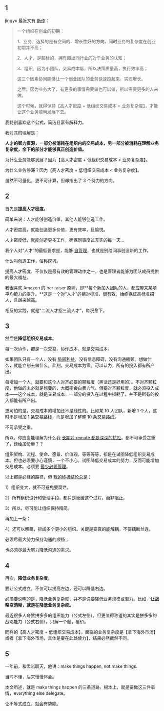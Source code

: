 ## 1

jingyu 最近又有 [新作](https://xiaobot.net/post/8a8f4f6d-2841-4408-89b3-70e316b4beac)：

> 一个组织在创业的初期：
>
> 1、业务，选择的是有空间的、增长性好的方向，同时业务的复杂度在创业初期并不高；
>
> 2、人才，是超标的，拥有超出同行业的对于业务的认知；
>
> 3、组织，因为小团队，交易成本低，所以决策质量高，执行效率高；
>
> 这三个因素协同能够让一个创业团队的业务快速跑起来，实现增长。
>
> 之后，因为业务大了，有更多的事情需要做也可以做，所以需要更多的人来做。
>
> 这个时候，就得保持【高人才密度 \+ 低组织交易成本 \> 业务复杂度】，才能让这个业务顺利发展下去。

我特别喜欢这个公式，简洁且富有解释力。

我对其的理解是：

**人才的智力资源，一部分被消耗在组织内的交易成本，另一部分被消耗在理解业务复杂度，余下的部分才能够真正创造价值。**

为什么业务能够发展？因为【高人才密度 \+ 低组织交易成本 \> 业务复杂度】。

为什么业务停滞？因为【高人才密度 \+ 低组织交易成本 < 业务复杂度】。

虽然不可量化，更不可计算，但却指出了 3 个努力的方向。

## 2

首先是**提高人才密度**。

简单来说：人才能够创造价值，其他人能够创造工作。

人才密度高，就能创造更多价值，更有效率，且愉悦。

人才密度低，就能创造更多工作，确保同事度过充实的每一天...

我个人对“人才”的最低要求是，能够 [自管理](https://xiaobot.net/post/ca8cd2e5-89aa-4ebb-9278-6374b287d47a)，也就是别给同事创造新的工作。

什么叫创造工作，俗称挖坑。

提高人才密度，不仅仅是最有效的管理动作之一，也是管理者能够为团队成员提供的最大福祉。

我很喜欢 Amazon 的 bar raiser 原则，即**每个新加入团队的人，都应带来某项平均能力的提升。**这是一个对“人才”的相对标准，很有效，始终保证高标准招人，且越来越高。

相反的实践，就是“二流人才招三流人才”，每况愈下。

## 3

然后是**降低组织交易成本**。

每一次协作，都是一次交易。协作成本，就是交易成本。

如果团队只有一个人，没有 [局部利益](https://xiaobot.net/post/7dd73073-4232-4bc8-8f3e-71e25f056e07)，没有信息障碍，没有沟通瓶颈。想做什么，就能立刻去做什么。此刻，交易成本为零。可以认为，所有的投入都有所产出。

每增加一个人，就要和这个人对齐必要的颗粒度（黑话还是好用的）。不对齐颗粒度，他做的未必就是想要的，大概率会白费力气。但要对齐颗粒度，就必须投入成本——这个成本，就是交易成本。一部分的投入在过程中损耗了，并不是所有的投入都能有所产出。

更可怕的是，交易成本的增加还不是线性的。比如某 10 人团队，新增 1 个人，这时不是增加 1 条交易路线，而是增加了整整 10 条交易路线。

不可承受之重。

所以，你应当能理解为什么我 [长期对 remote 都是深深的抗拒](https://xiaobot.net/post/087d6338-d9d4-4403-b1c9-7dfe3e7e745d)。都不可承受之重了，还给加份量？？

组织架构、流程、使命、愿景、价值观，等等等等，都是在试图降低组织交易成本。但也必须要小心谨慎，一个不小心，试图降低交易成本的努力，反而可能增加交易成本。必须要 [最少必要管理](https://xiaobot.net/post/6b000b2f-4c79-4b92-8501-f787353faa77)。

以上都是必经的路径，但 [我的终极结论总是](https://xiaobot.net/post/d269d623-513c-44e7-8cae-0db7fcc20b95)：

1）组织变大，就不可避免要腐烂。

2）所有组织设计和管理手段，都只是延缓这个过程，而非阻止。

3）所以，尽可能让组织保持精简。

再加上一条：

4）还可以解耦，拆成多个更小的组织。关键是要真的能解耦，不要藕断丝连。

必须尽最大努力保持沟通的顺畅；

也必须尽最大努力降低沟通的需求。

## 4

再次，**降低业务复杂度**。

要让公式成立，不仅可以提高左边，还可以降低右边。

必须要说明的是，降低业务复杂度，并不是说要降低业务规模或潜力。比如，**让战略变清晰，就是在降低业务复杂度。**

最近很多人夸赞拼多多的组织能力（公式左侧），但更值得称道的其实是拼多多的战略能力（公式右侧）。只解一个题，低价。

同样的【高人才密度 \+ 低组织交易成本】，面临的业务复杂度是【拿下海外市场】或者【拿下海外市场，具体是要在此处使力】，结果必然截然不同。

## 5

一年前，和孟岩聊天，他讲：make things happen, not make things.

当时不懂，后来慢慢体会。

本文所述，就是 make things happen 的三条道路。根本上，就是要做这三件事情，everything else delegate。

让不等式成立，就会有势能。
